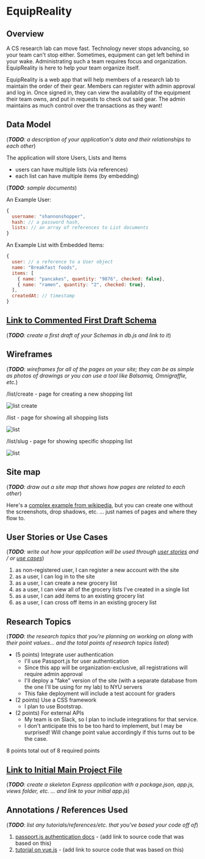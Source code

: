 # EquipReality

## Overview
A CS research lab can move fast.  Technology never stops advancing, so your team can't stop either.  Sometimes, equipment can get left behind in your wake.  Administrating such a team requires focus and organization.  EquipReality is here to help your team organize itself.

EquipReality is a web app that will help members of a research lab to maintain the order of their gear.  Members can register with admin approval and log in.  Once signed in, they can view the availablity of the equipment their team owns, and put in requests to check out said gear.  The admin maintains as much control over the transactions as they want!

## Data Model

(___TODO__: a description of your application's data and their relationships to each other_) 

The application will store Users, Lists and Items

* users can have multiple lists (via references)
* each list can have multiple items (by embedding)

(___TODO__: sample documents_)

An Example User:

```javascript
{
  username: "shannonshopper",
  hash: // a password hash,
  lists: // an array of references to List documents
}
```

An Example List with Embedded Items:

```javascript
{
  user: // a reference to a User object
  name: "Breakfast foods",
  items: [
    { name: "pancakes", quantity: "9876", checked: false},
    { name: "ramen", quantity: "2", checked: true},
  ],
  createdAt: // timestamp
}
```


## [Link to Commented First Draft Schema](db.js) 

(___TODO__: create a first draft of your Schemas in db.js and link to it_)

## Wireframes

(___TODO__: wireframes for all of the pages on your site; they can be as simple as photos of drawings or you can use a tool like Balsamiq, Omnigraffle, etc._)

/list/create - page for creating a new shopping list

![list create](documentation/list-create.png)

/list - page for showing all shopping lists

![list](documentation/list.png)

/list/slug - page for showing specific shopping list

![list](documentation/list-slug.png)

## Site map

(___TODO__: draw out a site map that shows how pages are related to each other_)

Here's a [complex example from wikipedia](https://upload.wikimedia.org/wikipedia/commons/2/20/Sitemap_google.jpg), but you can create one without the screenshots, drop shadows, etc. ... just names of pages and where they flow to.

## User Stories or Use Cases

(___TODO__: write out how your application will be used through [user stories](http://en.wikipedia.org/wiki/User_story#Format) and / or [use cases](https://www.mongodb.com/download-center?jmp=docs&_ga=1.47552679.1838903181.1489282706#previous)_)

1. as non-registered user, I can register a new account with the site
2. as a user, I can log in to the site
3. as a user, I can create a new grocery list
4. as a user, I can view all of the grocery lists I've created in a single list
5. as a user, I can add items to an existing grocery list
6. as a user, I can cross off items in an existing grocery list

## Research Topics

(___TODO__: the research topics that you're planning on working on along with their point values... and the total points of research topics listed_)

* (5 points) Integrate user authentication
    * I'll use Passport.js for user authentication
    * Since this app will be organization-exclusive, all registrations will require admin approval
    * I'll deploy a "fake" version of the site (with a separate database from the one I'll be using for my lab) to NYU servers
    * This fake deployment will include a test account for graders
* (2 points) Use a CSS framework
    * I plan to use Bootstrap.
* (2 points)  For external APIs
    * My team is on Slack, so I plan to include integrations for that service.
    * I don't anticipate this to be too hard to implement, but I may be surprised!  Will change point value accordingly if this turns out to be the case.

8 points total out of 8 required points


## [Link to Initial Main Project File](app.js) 

(___TODO__: create a skeleton Express application with a package.json, app.js, views folder, etc. ... and link to your initial app.js_)

## Annotations / References Used

(___TODO__: list any tutorials/references/etc. that you've based your code off of_)

1. [passport.js authentication docs](http://passportjs.org/docs) - (add link to source code that was based on this)
2. [tutorial on vue.js](https://vuejs.org/v2/guide/) - (add link to source code that was based on this)
